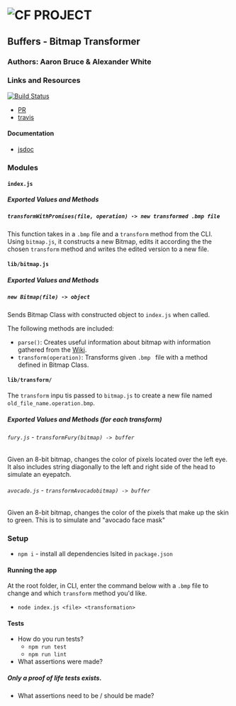 ![CF](http://i.imgur.com/7v5ASc8.png) PROJECT
=================================================
## Buffers - Bitmap Transformer 

### Authors: Aaron Bruce & Alexander White

### Links and Resources
[![Build Status](https://www.travis-ci.com/alex-white-401-advanced-javascript/lab-05.svg?branch=master)](https://www.travis-ci.com/alex-white-401-advanced-javascript/lab-05)
* [PR](https://github.com/alex-white-401-advanced-javascript/lab-05/pull/1)
* [travis](https://travis-ci.com/organizations/401d29-advanced-javascript/repositories)

#### Documentation
* [jsdoc]()

### Modules

#### `index.js`
##### Exported Values and Methods

##### `transformWithPromises(file, operation) -> new transformed .bmp file`
This function takes in a `.bmp` file and a `transform` method from the CLI. Using `bitmap.js`, it constructs a new Bitmap, edits it according the the chosen `transform` method and writes the edited version to a new file.

#### `lib/bitmap.js`
##### Exported Values and Methods

##### `new Bitmap(file) -> object`
Sends Bitmap Class with constructed object to `index.js` when called.

The following methods are included:
* `parse()`: Creates useful information about bitmap with information gathered from the [Wiki](https://en.wikipedia.org/wiki/BMP_file_format).
* `transform(operation)`: Transforms given `.bmp ` file with a method defined in Bitmap Class.

#### `lib/transform/`
The `transform` inpu tis passed to `bitmap.js` to create a new file named `old_file_name.operation.bmp`.

##### Exported Values and Methods (for each transform)

###### `fury.js` - `transformFury(bitmap) -> buffer`
Given an 8-bit bitmap, changes the color of pixels located over the left eye. It also includes string diagonally to the left and right side of the head to simulate an eyepatch.

###### `avocado.js` - `transformAvocadobitmap) -> buffer`
Given an 8-bit bitmap, changes the color of the pixels that make up the skin to green. This is to simulate and "avocado face mask"

### Setup
* `npm i` - install all dependencies lsited in `package.json`


#### Running the app
At the root folder, in CLI, enter the command below with a `.bmp` file to change and which `transform` method you'd like.
* `node index.js <file> <transformation>`
  
#### Tests
* How do you run tests?
  * `npm run test`
  * `npm run lint`
* What assertions were made? 
##### Only a proof of life tests exists.
* What assertions need to be / should be made?
